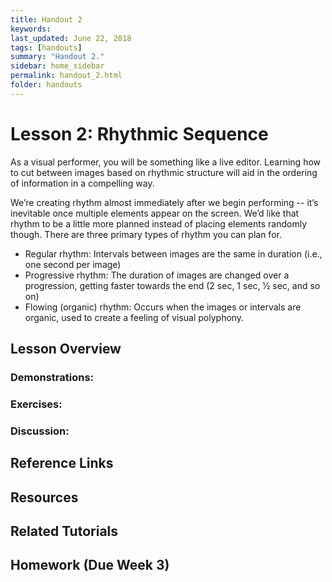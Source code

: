 ```yaml
---
title: Handout 2
keywords: 
last_updated: June 22, 2018
tags: [handouts]
summary: "Handout 2."
sidebar: home_sidebar
permalink: handout_2.html
folder: handouts
---
```


# Lesson 2: Rhythmic Sequence

As a visual performer, you will be something like a live editor. Learning how to cut between images based on rhythmic structure will aid in the ordering of information in a compelling way. 

We’re creating rhythm almost immediately after we begin performing -- it’s inevitable once multiple elements appear on the screen. We’d like that rhythm to be a little more planned instead of placing elements randomly though. There are three primary types of rhythm you can plan for.

* Regular rhythm: Intervals between images are the same in duration (i.e., one second per image)
* Progressive rhythm: The duration of images are changed over a progression, getting faster towards the end (2 sec, 1 sec, ½ sec, and so on)
* Flowing (organic) rhythm: Occurs when the images or intervals are organic, used to create a feeling of visual polyphony.

## Lesson Overview

### Demonstrations:

### Exercises:


### Discussion:


## Reference Links

## Resources

## Related Tutorials

## Homework (Due Week 3)
